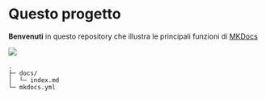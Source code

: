 # Questo progetto

**Benvenuti** in questo repository che illustra le principali funzioni di [MKDocs](https://squidfunk.github.io/mkdocs-material/getting-started/)

![](https://raw.githubusercontent.com/cirospat/rtd-comemipiace/master/docs/images/cirospat.jpg)


```
.
├─ docs/
│  └─ index.md
└─ mkdocs.yml
```
